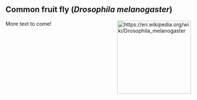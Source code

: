 ## Common fruit fly (*Drosophila melanogaster*)
<img 
title="https://en.wikipedia.org/wiki/Drosophila_melanogaster"
src="https://upload.wikimedia.org/wikipedia/commons/9/95/Drosophila_melanogaster_Proboscis.jpg" 
height="200"
class="center"
align="right">

More text to come!

<!--stackedit_data:
eyJoaXN0b3J5IjpbLTIwMzI0NjI5MzMsOTIyMDIxNjM2XX0=
-->